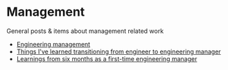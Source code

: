 # Management

General posts & items about management related work

* [Engineering management](https://github.com/charlax/engineering-management)
* [Things I've learned transitioning from engineer to engineering manager](http://blog.pragmaticengineer.com/things-ive-learned-transitioning-from-engineer-to-engineering-manager/)
* [Learnings from six months as a first-time engineering manager](http://blog.d3in.org/post/74917727213/learnings-from-six-months-as-a-first-time)
